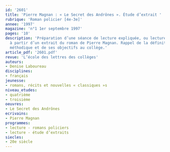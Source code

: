 ```yaml
---
id: '2601'
title: 'Pierre Magnan : « Le Secret des Andrônes ». Étude d’extrait '
rubrique: 'Roman policier [4e-3e]'
annee: '1997'
magazine: 'n°1 1er septembre 1997'
pages: '10'
description: 'Préparation d’une séance de lecture expliquée, ou lecture méthodique,
  à partir d’un extrait du roman de Pierre Magnan. Rappel de la définition de la lecture
  méthodique et de ses objectifs au collège.'
article_pdf: '2601.pdf'
revue: 'L’école des lettres des collèges'
auteurs:
- Denise Laboureau
disciplines:
- français
jeunesse:
- romans, récits et nouvelles « classiques »s
niveau_etudes:
- quatrième
- troisième
oeuvres:
- Le Secret des Andrônes
ecrivains:
- Pierre Magnan
programmes:
- lecture - romans policiers
- lecture - étude d’extraits
siecles:
- 20e siècle
---
```

